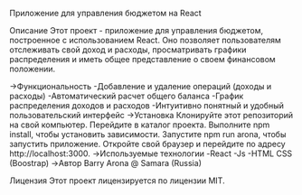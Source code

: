 Приложение для управления бюджетом на React

Описание
Этот проект - приложение для управления бюджетом, построенное с использованием React.
Оно позволяет пользователям отслеживать свой доход и расходы,
просматривать графики распределения и иметь общее представление о своем финансовом положении.

->Функциональность
-Добавление и удаление операций (доходы и расходы)
-Автоматический расчет общего баланса
-График распределения доходов и расходов
-Интуитивно понятный и удобный пользовательский интерфейс
->Установка
Клонируйте этот репозиторий на свой компьютер.
Перейдите в каталог проекта.
Выполните npm install, чтобы установить зависимости.
Запустите npm run arona, чтобы запустить приложение.
Откройте свой браузер и перейдите по адресу http://localhost:3000.
->Используемые технологии
-React
-Js
-HTML
CSS (Boostrap)
->Автор
Barry Arona @ Samara (Russia)

Лицензия
Этот проект лицензируется по лицензии MIT.

